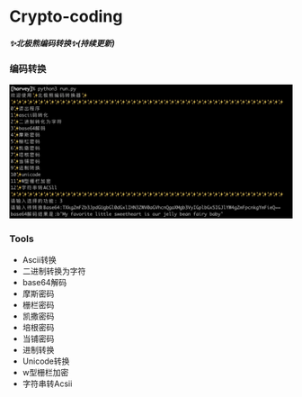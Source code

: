 # Crypto-coding
##### ✨北极熊编码转换✨(持续更新)
### 编码转换
![image](https://github.com/Harveysn0w/Crypto-coding/blob/master/crcoding.png)
### Tools
- Ascii转换
- 二进制转换为字符
- base64解码
- 摩斯密码
- 栅栏密码
- 凯撒密码
- 培根密码
- 当铺密码
- 进制转换
- Unicode转换
- w型栅栏加密
- 字符串转Acsii


